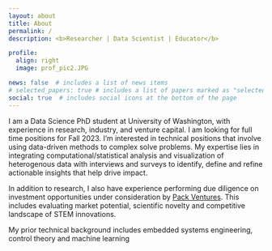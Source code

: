 ```yaml
---
layout: about
title: About
permalink: /
description: <b>Researcher | Data Scientist | Educator</b>

profile:
  align: right
  image: prof_pic2.JPG

news: false  # includes a list of news items
# selected_papers: true # includes a list of papers marked as "selected={true}"
social: true  # includes social icons at the bottom of the page
---
```

I am a Data Science PhD student at University of Washington, with experience in research, industry, and venture capital. I am looking for full time positions for Fall 2023. I’m interested in technical positions that involve using data-driven methods to complex solve problems.  My expertise lies in integrating computational/statistical analysis and visualization of heterogenous data with interviews and surveys to identify, define and refine actionable insights that help drive impact.

In addition to research, I also have experience performing due diligence on investment opportunities under consideration by <a href = "https://www.packvc.com">Pack Ventures</a>. This includes evaluating market potential, scientific novelty and competitive landscape of STEM innovations.

My prior technical background includes embedded systems engineering, control theory and machine learning
